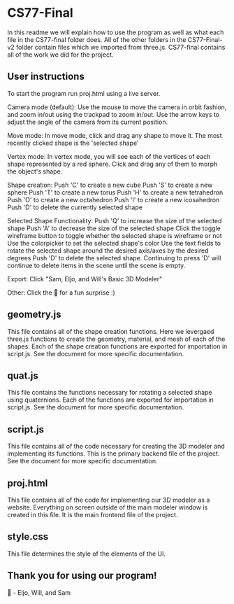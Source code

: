 # CS77-Final

In this readme we will explain how to use the program as well as what each file in the CS77-final folder does. All of the other folders in the CS77-Final-v2 folder contain files which we imported from three.js. CS77-final contains all of the work we did for the project.

## User instructions

To start the program run proj.html using a live server.

Camera mode (default):
Use the mouse to move the camera in orbit fashion, and zoom in/out using the trackpad to zoom in/out. Use the arrow keys to adjust the angle of the camera from its current position.

Move mode:
  In move mode, click and drag any shape to move it. The most recently clicked shape is the 'selected shape'

Vertex mode:
  In vertex mode, you will see each of the vertices of each shape represented by a red sphere. Click and drag any of them to morph the object's shape.

Shape creation:
  Push 'C' to create a new cube
  Push 'S' to create a new sphere
  Push 'T' to create a new torus
  Push 'H' to create a new tetrahedron
  Push 'O' to create a new octahedron
  Push 'I' to create a new icosahedron
  Push 'D' to delete the currently selected shape

Selected Shape Functionality:
  Push 'Q' to increase the size of the selected shape
  Push 'A' to decrease the size of the selected shape
  Click the toggle wireframe button to toggle whether the selected shape is wireframe or not
  Use the colorpicker to set the selected shape's color
  Use the text fields to rotate the selected shape around the desired axis/axes by the desired degrees
  Push 'D' to delete the selected shape. Continuing to press 'D' will continue to delete items in the scene until the scene is empty.

Export:
  Click "Sam, Eljo, and Will's Basic 3D Modeler"
  
Other:
  Click the 🦧 for a fun surprise :)

## geometry.js

This file contains all of the shape creation functions. Here we levergaed three.js functions to create the geometry, material, and mesh of each of the shapes. Each of the shape creation functions are exported for importation in script.js. See the document for more specific documentation.

## quat.js

This file contains the functions necessary for rotating a selected shape using quaternions. Each of the functions are exported for importation in script.js. See the document for more specific documentation.

## script.js

This file contains all of the code necessary for creating the 3D modeler and implementing its functions. This is the primary backend file of the project. See the document for more specific documentation.

## proj.html

This file contains all of the code for implementing our 3D modeler as a website. Everything on screen outside of the main modeler window is created in this file. It is the main frontend file of the project.

## style.css

This file determines the style of the elements of the UI.

## Thank you for using our program!
🦧 - Eljo, Will, and Sam
